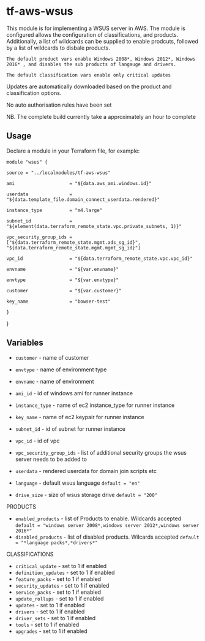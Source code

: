 tf-aws-wsus
==========================

This module is for implementing a WSUS server in AWS. The module is configured allows the configuration of classifications, and products. Additionally, a list of wildcards can be supplied to enable prodcuts, followed by a list of wildcards to disbale products. 

`The default product vars enable Windows 2008*, Windows 2012*, Windows 2016* , and disables the sub products of langauge and drivers.`

`The default classification vars enable only critical updates`

Updates are automatically downloaded based on the product and classification options.

No auto authorisation rules have been set

NB. The complete build currently take a approximately an hour to complete



Usage
-----

Declare a module in your Terraform file, for example:

  `module "wsus" {`

  `source = "../localmodules/tf-aws-wsus"`

  `ami                    = "${data.aws_ami.windows.id}"`

  `userdata               = "${data.template_file.domain_connect_userdata.rendered}"`

  `instance_type          = "m4.large"`

  `subnet_id              = "${element(data.terraform_remote_state.vpc.private_subnets, 1)}"`

  `vpc_security_group_ids = ["${data.terraform_remote_state.mgmt.ads_sg_id}", "${data.terraform_remote_state.mgmt.mgmt_sg_id}"]`

  `vpc_id                 = "${data.terraform_remote_state.vpc.vpc_id}"`

  `envname                = "${var.envname}"`

  `envtype                = "${var.envtype}"`

  `customer               = "${var.customer}"`

  `key_name               = "bowser-test"`
  
  `}`


}


Variables
---------

- `customer`           - name of customer
- `envtype`            - name of environment type
- `envname`            - name of environment

- `ami_id`                 - id of windows ami for runner instance
- `instance_type`          - name of ec2 instance_type for runner instance
- `key_name`               - name of ec2 keypair for runner instance
- `subnet_id`              - id of subnet for runner instance
- `vpc_id`                 - id of vpc
- `vpc_security_group_ids` - list of additional security groups the wsus server needs to be added to
- `userdata`               - rendered userdata for domain join scripts etc
- `language`               - default wsus language
    `default = "en"`
- `drive_size`             - size of wsus storage drive
    `default = "200"`

PRODUCTS
- `enabled_products`       - list of Products to enable. Wildcards accepted
    `default = "windows server 2008*,windows server 2012*,windows server 2016*"`
- `disabled_products`      - list of disabled products. Wilcards accepted
    `default = "*language packs*,*drivers*"`

CLASSIFICATIONS
- `critical_update`        - set to 1 if enabled
- `definition_updates`     - set to 1 if enabled
- `feature_packs`          - set to 1 if enabled
- `security_updates`       - set to 1 if enabled
- `service_packs`          - set to 1 if enabled
- `update_rollups`         - set to 1 if enabled
- `updates`                - set to 1 if enabled
- `drivers`                - set to 1 if enabled
- `driver_sets`            - set to 1 if enabled
- `tools`                  - set to 1 if enabled
- `upgrades`               - set to 1 if enabled








